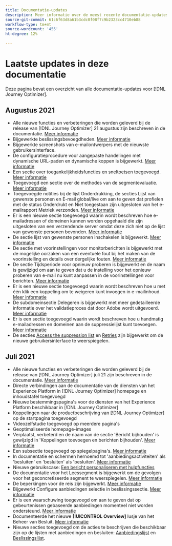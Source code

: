 ```yaml
---
title: Documentatie-updates
description: Meer informatie over de meest recente documentatie-updates
source-git-commit: 61c6f63d8a61b3cdc0f08f7c9b2323cc4710eb88
workflow-type: tm+mt
source-wordcount: '455'
ht-degree: 12%

---
```



# Laatste updates in deze documentatie

Deze pagina bevat een overzicht van alle documentatie-updates voor [!DNL Journey Optimizer].

## Augustus 2021

* Alle nieuwe functies en verbeteringen die worden geleverd bij de release van [!DNL Journey Optimizer] 21 augustus zijn beschreven in de documentatie. [Meer informatie](release-notes.md)
* Bijgewerkte beslissingsbevoegdheden. [Meer informatie](administration/ootb-product-profiles.md)
* Bijgewerkte screenshots van e-mailontwerpers met de nieuwste gebruikersinterface.
* De configuratieprocedure voor aangepaste handelingen met dynamische URL-paden en dynamische koppen is bijgewerkt. [Meer informatie](action/about-custom-action-configuration.md#url-configuration)
* Een sectie over toegankelijkheidsfuncties en sneltoetsen toegevoegd. [Meer informatie](user-interface.md#accessibility)
* Toegevoegd een sectie over de methodes van de segmentevaluatie. [Meer informatie](segment/about-segments.md#evaluation-method-in-journey-optimizer)
* Toegevoegde notities bij de lijst Onderdrukking, de secties Lijst van gewenste personen en E-mail global/live om aan te geven dat profielen met de status Onderdrukt en Niet toegestaan zijn uitgesloten van het e-mailrapport Metriek verzonden. [Meer informatie](reports/email-global-report.md)
* Er is een nieuwe sectie toegevoegd waarin wordt beschreven hoe e-mailadressen of domeinen kunnen worden opgehaald die zijn uitgesloten van een verzendende server omdat deze zich niet op de lijst van gewenste personen bevonden. [Meer informatie](allow-list.md#reporting)
* De sectie lijst van gewenste personen inschakelen is bijgewerkt. [Meer informatie](allow-list.md#enable-allow-list)
* De sectie met voorinstellingen voor monitorberichten is bijgewerkt met de mogelijke oorzaken van een eventuele fout bij het maken van de voorinstelling en details over dergelijke fouten. [Meer informatie](configuration/message-presets.md#monitor-message-presets)
* De sectie Tijdsperiode voor opnieuw proberen is bijgewerkt en de naam is gewijzigd om aan te geven dat u de instelling voor het opnieuw proberen van e-mail nu kunt aanpassen in de voorinstellingen voor berichten. [Meer informatie](configuration/retries.md#retry-duration)
* Er is een nieuwe sectie toegevoegd waarin wordt beschreven hoe u met één klik een koppeling om te weigeren kunt invoegen in e-mailinhoud. [Meer informatie](message-tracking.md#one-click-opt-out-link)
* De subdomeinsectie Delegeren is bijgewerkt met meer gedetailleerde informatie over het validatieproces dat door Adobe wordt uitgevoerd. [Meer informatie](configuration/delegate-subdomain.md#subdomain-validation)
* Er is een sectie toegevoegd waarin wordt beschreven hoe u handmatig e-mailadressen en domeinen aan de suppressielijst kunt toevoegen. [Meer informatie](configuration/manage-suppression-list.md#add-addresses-and-domains)
* De secties [Access the suppression list](configuration/manage-suppression-list.md#access-suppression-list) en [Retries](configuration/retries.md) zijn bijgewerkt om de nieuwe gebruikersinterface te weerspiegelen.


## Juli 2021

* Alle nieuwe functies en verbeteringen die worden geleverd bij de release van [!DNL Journey Optimizer] juli 21 zijn beschreven in de documentatie. [Meer informatie](release-notes.md)
* Directe verbindingen aan de documentatie van de diensten van het Experience Platform in [!DNL Journey Optimizer] homepage en inhoudstafel toegevoegd
* Nieuwe bestemmingspagina&#39;s voor de diensten van het Experience Platform beschikbaar in [!DNL Journey Optimizer]
* Koppelingen naar de productbeschrijving van [!DNL Journey Optimizer] op de startpagina toegevoegd
* Videozelfstudie toegevoegd op meerdere pagina&#39;s
* Geoptimaliseerde homepage-images
* Verplaatst, verbeterd en de naam van de sectie &#39;Bericht bijhouden&#39; is gewijzigd in &#39;Koppelingen toevoegen en berichten bijhouden&#39;. [Meer informatie](message-tracking.md)
* Een subsectie toegevoegd op spiegelpagina&#39;s. [Meer informatie](message-tracking.md#mirror-page)
* In documentatie en schermen hernoemd tot &#39;aanbiedingsactiviteiten&#39; als &#39;besluiten&#39; en &#39;besluiten&#39; als &#39;besluiten&#39;. [Meer informatie](offers/get-started/starting-offer-decisioning.md)
* Nieuwe gebruikscase: [Een bericht personaliseren met hulpfuncties](personalization/personalization-use-case-helper-functions.md)
* De documentatie voor het Leessegment is bijgewerkt om de gevolgen voor het geconcretiseerde segment te weerspiegelen. [Meer informatie](building-journeys/read-segment.md)
* De beperkingen voor de reis zijn bijgewerkt. [Meer informatie](building-journeys/limitations.md)
* Bijgewerkt Configure aanbiedingen selectie in beslissingssectie. [Meer informatie](offers/offer-activities/configure-offer-selection.md)
* Er is een waarschuwing toegevoegd om aan te geven dat op gebeurtenissen gebaseerde aanbiedingen momenteel niet worden ondersteund. [Meer informatie](offers/offer-library/creating-personalized-offers.md#eligibility)
* Documenteerde het nieuwe **[!UICONTROL Overview]** lusje van het Beheer van Besluit. [Meer informatie](offers/get-started/user-interface.md#overview)
* Nieuwe secties toegevoegd om de acties te beschrijven die beschikbaar zijn op de lijsten met aanbiedingen en besluiten: [Aanbiedingslijst](offers/offer-library/creating-personalized-offers.md#offer-list) en [Beslissingslijst](offers/offer-activities/create-offer-activities.md#decision-list).
